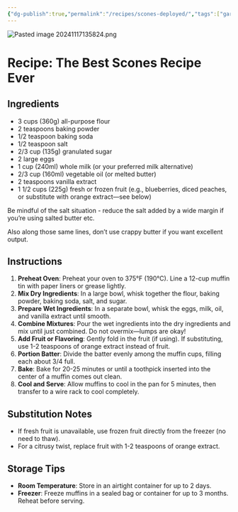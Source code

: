 ```yaml
---
{"dg-publish":true,"permalink":"/recipes/scones-deployed/","tags":["gardenEntry"]}
---
```


![Pasted image 20241117135824.png](/img/user/Pasted%20image%2020241117135824.png)
# Recipe: The Best Scones Recipe Ever

## Ingredients
- 3 cups (360g) all-purpose flour
- 2 teaspoons baking powder
- 1/2 teaspoon baking soda
- 1/2 teaspoon salt
- 2/3 cup (135g) granulated sugar
- 2 large eggs
- 1 cup (240ml) whole milk (or your preferred milk alternative)
- 2/3 cup (160ml) vegetable oil (or melted butter)
- 2 teaspoons vanilla extract
- 1 1/2 cups (225g) fresh or frozen fruit (e.g., blueberries, diced peaches, or substitute with orange extract—see below)

Be mindful of the salt situation - reduce the salt added by a wide margin if you’re using salted butter etc. 

Also along those same lines, don’t use crappy butter if you want excellent output. 
## Instructions
1. **Preheat Oven**: Preheat your oven to 375°F (190°C). Line a 12-cup muffin tin with paper liners or grease lightly.
2. **Mix Dry Ingredients**: In a large bowl, whisk together the flour, baking powder, baking soda, salt, and sugar.
3. **Prepare Wet Ingredients**: In a separate bowl, whisk the eggs, milk, oil, and vanilla extract until smooth.
4. **Combine Mixtures**: Pour the wet ingredients into the dry ingredients and mix until just combined. Do not overmix—lumps are okay!
5. **Add Fruit or Flavoring**: Gently fold in the fruit (if using). If substituting, use 1-2 teaspoons of orange extract instead of fruit.
6. **Portion Batter**: Divide the batter evenly among the muffin cups, filling each about 3/4 full.
7. **Bake**: Bake for 20-25 minutes or until a toothpick inserted into the center of a muffin comes out clean.
8. **Cool and Serve**: Allow muffins to cool in the pan for 5 minutes, then transfer to a wire rack to cool completely.

## Substitution Notes
- If fresh fruit is unavailable, use frozen fruit directly from the freezer (no need to thaw).
- For a citrusy twist, replace fruit with 1-2 teaspoons of orange extract.

## Storage Tips
- **Room Temperature**: Store in an airtight container for up to 2 days.
- **Freezer**: Freeze muffins in a sealed bag or container for up to 3 months. Reheat before serving.